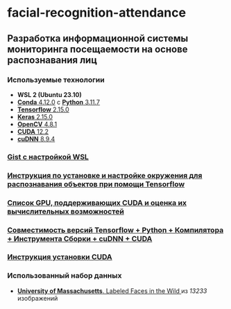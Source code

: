 # facial-recognition-attendance

## Разработка информационной системы мониторинга посещаемости на основе распознавания лиц

### Используемые технологии

- **WSL 2 (Ubuntu 23.10)**
- [**Conda** 4.12.0](https://www.anaconda.com/) с [**Python** 3.11.7](https://www.python.org/)
- [**Tensorflow** 2.15.0](https://www.tensorflow.org/)
- [**Keras** 2.15.0](https://keras.io/)
- [**OpenCV** 4.8.1](https://opencv.org/)
- [**CUDA** 12.2](https://developer.nvidia.com/cuda-11.2.2-download-archive)
- [**cuDNN** 8.9.4](https://developer.nvidia.com/rdp/cudnn-archive)

### [Gist с настройкой WSL](https://gist.github.com/Meirbek-dev/f556979f139ec4a3e346026a9e0246ef)

### [Инструкция по установке и настройке окружения для распознавания объектов при помощи Tensorflow](https://tensorflow-object-detection-api-tutorial.readthedocs.io/en/latest/install.html)

### [Список GPU, поддерживающих CUDA и оценка их вычислительных возможностей](https://developer.nvidia.com/cuda-gpus)

### [Совместимость версий Tensorflow + Python + Компилятора + Инструмента Сборки + cuDNN + CUDA](https://www.tensorflow.org/install/source#gpu_support_2)

### [Инструкция установки CUDA](https://docs.nvidia.com/cuda/archive/11.2.2/cuda-installation-guide-microsoft-windows/index.html)

### Использованный набор данных

- [**University of Massachusetts**. Labeled Faces in the Wild
  ](https://vis-www.cs.umass.edu/lfw/) из *13233* изображений

